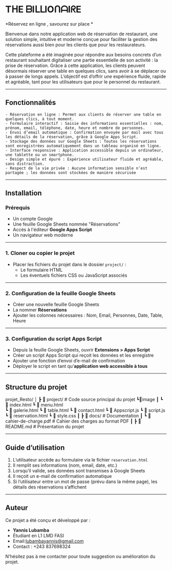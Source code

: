 # TᕼE ᗷIᒪᒪIOᑎᗩIᖇE
*Réservez en ligne , savourez sur place *

Bienvenue dans notre application web de réservation de restaurant, une solution simple, intuitive et moderne conçue pour faciliter la gestion des réservations aussi bien pour les clients que pour les restaurateurs.

Cette plateforme a été imaginée pour répondre aux besoins concrets d’un restaurant souhaitant digitaliser une partie essentielle de son activité : la prise de réservation. Grâce à cette application, les clients peuvent désormais réserver une table en quelques clics, sans avoir à se déplacer ou à passer de longs appels. L’objectif est d’offrir une expérience fluide, rapide et agréable, tant pour les utilisateurs que pour le personnel du restaurant.

---

## Fonctionnalités

	- Réservation en ligne : Permet aux clients de réserver une table en quelques clics, à tout moment.
	- Formulaire interactif : Saisie des informations essentielles : nom, prénom, email, téléphone, date, heure et nombre de personnes.
	- Envoi d’email automatique : Confirmation envoyée par mail avec tous les détails de la réservation, grâce à Google Apps Script.
	- Stockage des données sur Google Sheets : Toutes les réservations sont enregistrées automatiquement dans un tableau organisé en ligne.
	- Interface responsive : Application accessible depuis un ordinateur, une tablette ou un smartphone.
	- Design simple et épuré : Expérience utilisateur fluide et agréable, sans distraction.
	- Respect de la vie privée : Aucune information sensible n’est partagée ; les données sont stockées de manière sécurisée

---

## Installation

### Prérequis

- Un compte Google
- Une feuille Google Sheets nommée "Réservations"
- Accès à l'éditeur **Google Apps Script**
- Un navigateur web moderne

---

### 1. Cloner ou copier le projet

- Placer les fichiers du projet dans le dossier `project/` :
  - Le formulaire HTML
  - Les éventuels fichiers CSS ou JavaScript associés

---

### 2. Configuration de la feuille Google Sheets

- Créer une nouvelle feuille Google Sheets
- La nommer **Réservations**
- Ajouter les colonnes nécessaires : Nom, Email, Personnes, Date, Table, Heure

---

### 3. Configuration du script Apps Script

- Depuis la feuille Google Sheets, ouvrir **Extensions > Apps Script**
- Créer un script Apps Script qui reçoit les données et les enregistre
- Ajouter une fonction d’envoi d’e-mail de confirmation
- Déployer le script en tant qu’**application web accessible à tous**

---

## Structure du projet

projet_Resto/
│
┣ 📂 project/ # Code source principal du projet
     ┗📂image
┃ ┗ 📄 index.html 
  ┗ 📄 menu.html  
  ┗ 📄 galerie.html 
  ┗ 📄 table.html 
  ┗ 📄 contact.html 
  ┗ 📄 Appscript.js 
  ┗ 📄 script.js 
  ┗ 📄 reservation.html 
  ┗ 📄 style.css 
┃
┣ 📂 docs/ # Documentation
┃ ┗ 📄 cahier-de-charge.pdf # Cahier des charges au format PDF
┃
┣ 📄 README.md # Présentation du projet


---

## Guide d’utilisation

1. L’utilisateur accède au formulaire via le fichier `reservation.html`
2. Il remplit ses informations (nom, email, date, etc.)
3. Lorsqu’il valide, ses données sont transmises à Google Sheets
4. Il reçoit un e-mail de confirmation automatique
5. Si l’utilisateur entre un mot de passe (prévu dans la même page), les détails des réservations s’affichent

---

## Auteur

Ce projet a été conçu et développé par :

- **Yannis Lubamba**
- Étudiant en L1 LMD FASI
- Email:lubambayannis@gmail.com
- Contact : +243 837698324

N’hésitez pas à me contacter pour toute suggestion ou amélioration du projet.
